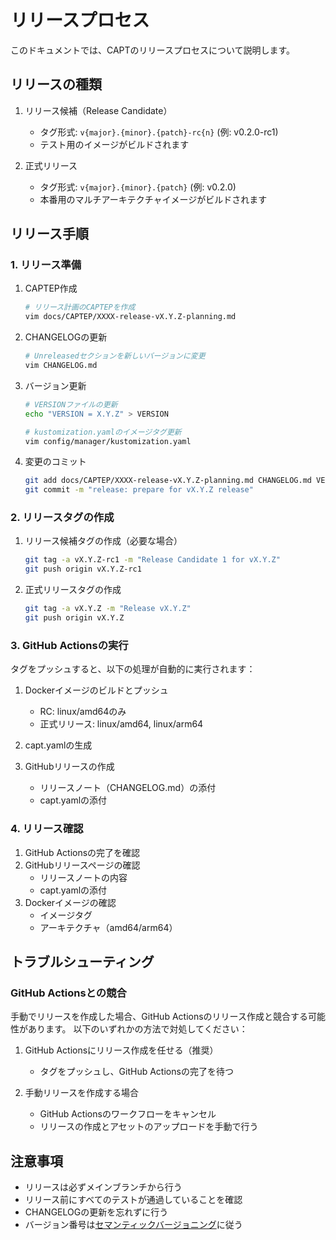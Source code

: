 # リリースプロセス

このドキュメントでは、CAPTのリリースプロセスについて説明します。

## リリースの種類

1. リリース候補（Release Candidate）
   - タグ形式: `v{major}.{minor}.{patch}-rc{n}` (例: v0.2.0-rc1)
   - テスト用のイメージがビルドされます

2. 正式リリース
   - タグ形式: `v{major}.{minor}.{patch}` (例: v0.2.0)
   - 本番用のマルチアーキテクチャイメージがビルドされます

## リリース手順

### 1. リリース準備

1. CAPTEP作成
   ```bash
   # リリース計画のCAPTEPを作成
   vim docs/CAPTEP/XXXX-release-vX.Y.Z-planning.md
   ```

2. CHANGELOGの更新
   ```bash
   # Unreleasedセクションを新しいバージョンに変更
   vim CHANGELOG.md
   ```

3. バージョン更新
   ```bash
   # VERSIONファイルの更新
   echo "VERSION = X.Y.Z" > VERSION
   
   # kustomization.yamlのイメージタグ更新
   vim config/manager/kustomization.yaml
   ```

4. 変更のコミット
   ```bash
   git add docs/CAPTEP/XXXX-release-vX.Y.Z-planning.md CHANGELOG.md VERSION config/manager/kustomization.yaml
   git commit -m "release: prepare for vX.Y.Z release"
   ```

### 2. リリースタグの作成

1. リリース候補タグの作成（必要な場合）
   ```bash
   git tag -a vX.Y.Z-rc1 -m "Release Candidate 1 for vX.Y.Z"
   git push origin vX.Y.Z-rc1
   ```

2. 正式リリースタグの作成
   ```bash
   git tag -a vX.Y.Z -m "Release vX.Y.Z"
   git push origin vX.Y.Z
   ```

### 3. GitHub Actionsの実行

タグをプッシュすると、以下の処理が自動的に実行されます：

1. Dockerイメージのビルドとプッシュ
   - RC: linux/amd64のみ
   - 正式リリース: linux/amd64, linux/arm64

2. capt.yamlの生成

3. GitHubリリースの作成
   - リリースノート（CHANGELOG.md）の添付
   - capt.yamlの添付

### 4. リリース確認

1. GitHub Actionsの完了を確認
2. GitHubリリースページの確認
   - リリースノートの内容
   - capt.yamlの添付
3. Dockerイメージの確認
   - イメージタグ
   - アーキテクチャ（amd64/arm64）

## トラブルシューティング

### GitHub Actionsとの競合

手動でリリースを作成した場合、GitHub Actionsのリリース作成と競合する可能性があります。
以下のいずれかの方法で対処してください：

1. GitHub Actionsにリリース作成を任せる（推奨）
   - タグをプッシュし、GitHub Actionsの完了を待つ

2. 手動リリースを作成する場合
   - GitHub Actionsのワークフローをキャンセル
   - リリースの作成とアセットのアップロードを手動で行う

## 注意事項

- リリースは必ずメインブランチから行う
- リリース前にすべてのテストが通過していることを確認
- CHANGELOGの更新を忘れずに行う
- バージョン番号は[セマンティックバージョニング](https://semver.org/)に従う
